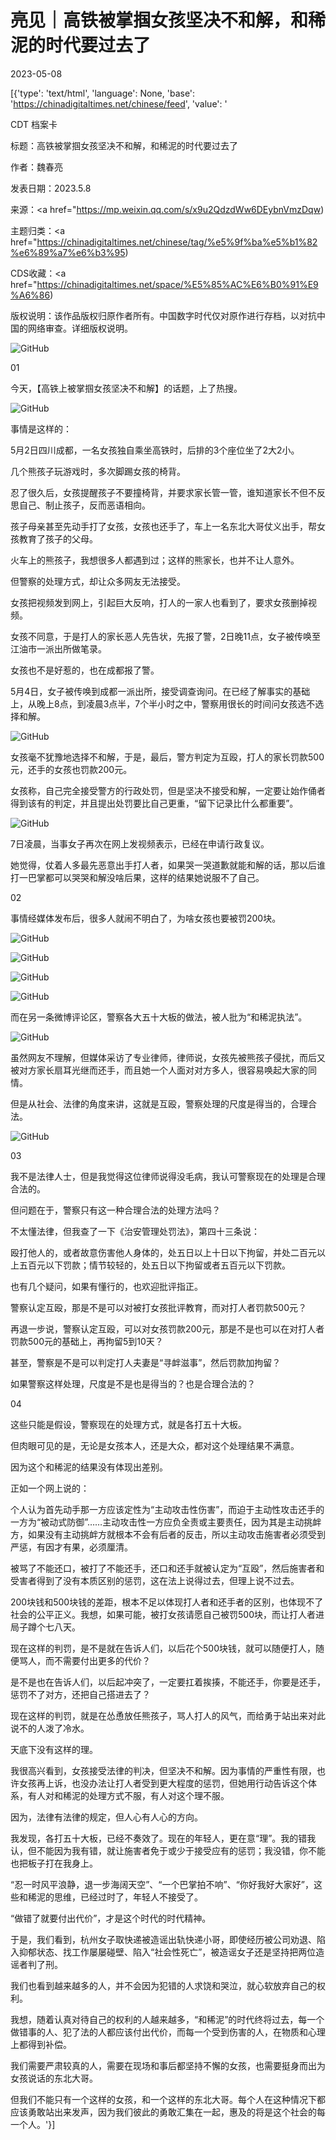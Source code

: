 # 亮见｜高铁被掌掴女孩坚决不和解，和稀泥的时代要过去了

2023-05-08

[{'type': 'text/html', 'language': None, 'base': 'https://chinadigitaltimes.net/chinese/feed', 'value': '

CDT 档案卡

标题：高铁被掌掴女孩坚决不和解，和稀泥的时代要过去了

作者：魏春亮

发表日期：2023.5.8

来源：<a href="https://mp.weixin.qq.com/s/x9u2QdzdWw6DEybnVmzDqw)

主题归类：<a href="https://chinadigitaltimes.net/chinese/tag/%e5%9f%ba%e5%b1%82%e6%89%a7%e6%b3%95)

CDS收藏：<a href="https://chinadigitaltimes.net/space/%E5%85%AC%E6%B0%91%E9%A6%86)

版权说明：该作品版权归原作者所有。中国数字时代仅对原作进行存档，以对抗中国的网络审查。详细版权说明。





![GitHub](https://chinadigitaltimes.net/chinese/files/2023/05/post-695711-6458fcde291ae.png)

01

今天，【高铁上被掌掴女孩坚决不和解】的话题，上了热搜。

![GitHub](https://chinadigitaltimes.net/chinese/files/2023/05/post-695711-6458fcdf40e43.png)

事情是这样的：

5月2日四川成都，一名女孩独自乘坐高铁时，后排的3个座位坐了2大2小。

几个熊孩子玩游戏时，多次脚踢女孩的椅背。

忍了很久后，女孩提醒孩子不要撞椅背，并要求家长管一管，谁知道家长不但不反思自己、制止孩子，反而恶语相向。

孩子母亲甚至先动手打了女孩，女孩也还手了，车上一名东北大哥仗义出手，帮女孩教育了孩子的父母。

火车上的熊孩子，我想很多人都遇到过；这样的熊家长，也并不让人意外。

但警察的处理方式，却让众多网友无法接受。

女孩把视频发到网上，引起巨大反响，打人的一家人也看到了，要求女孩删掉视频。

女孩不同意，于是打人的家长恶人先告状，先报了警，2日晚11点，女子被传唤至江油市一派出所做笔录。

女孩也不是好惹的，也在成都报了警。

5月4日，女子被传唤到成都一派出所，接受调查询问。在已经了解事实的基础上，从晚上8点，到凌晨3点半，7个半小时之中，警察用很长的时间问女孩选不选择和解。

![GitHub](https://chinadigitaltimes.net/chinese/files/2023/05/post-695711-6458fce179e33.png)

女孩毫不犹豫地选择不和解，于是，最后，警方判定为互殴，打人的家长罚款500元，还手的女孩也罚款200元。

女孩称，自己完全接受警方的行政处罚，但是坚决不接受和解，一定要让始作俑者得到该有的判定，并且提出处罚要比自己更重，“留下记录比什么都重要”。

![GitHub](https://chinadigitaltimes.net/chinese/files/2023/05/post-695711-6458fce381294.png)

7日凌晨，当事女子再次在网上发视频表示，已经在申请行政复议。

她觉得，仗着人多最先恶意出手打人者，如果哭一哭道歉就能和解的话，那以后谁打一巴掌都可以哭哭和解没啥后果，这样的结果她说服不了自己。

02

事情经媒体发布后，很多人就闹不明白了，为啥女孩也要被罚200块。

![GitHub](https://chinadigitaltimes.net/chinese/files/2023/05/post-695711-6458fce5e097e.png)

![GitHub](https://chinadigitaltimes.net/chinese/files/2023/05/post-695711-6458fce78ac8d.png)

![GitHub](https://chinadigitaltimes.net/chinese/files/2023/05/post-695711-6458fce915087.png)

![GitHub](https://chinadigitaltimes.net/chinese/files/2023/05/post-695711-6458fceb651f3.png)

而在另一条微博评论区，警察各大五十大板的做法，被人批为“和稀泥执法”。

![GitHub](https://chinadigitaltimes.net/chinese/files/2023/05/post-695711-6458fced40b5e.png)

虽然网友不理解，但媒体采访了专业律师，律师说，女孩先被熊孩子侵扰，而后又被对方家长扇耳光继而还手，而且她一个人面对对方多人，很容易唤起大家的同情。

但是从社会、法律的角度来讲，这就是互殴，警察处理的尺度是得当的，合理合法。

![GitHub](https://chinadigitaltimes.net/chinese/files/2023/05/post-695711-6458fcf0aed40.png)

03

我不是法律人士，但是我觉得这位律师说得没毛病，我认可警察现在的处理是合理合法的。

但问题在于，警察只有这一种合理合法的处理方法吗？

不太懂法律，但我查了一下《治安管理处罚法》，第四十三条说：



殴打他人的，或者故意伤害他人身体的，处五日以上十日以下拘留，并处二百元以上五百元以下罚款；情节较轻的，处五日以下拘留或者五百元以下罚款。



也有几个疑问，如果有懂行的，也欢迎批评指正。

警察认定互殴，那是不是可以对被打女孩批评教育，而对打人者罚款500元？

再退一步说，警察认定互殴，可以对女孩罚款200元，那是不是也可以在对打人者罚款500元的基础上，再拘留5到10天？

甚至，警察是不是可以判定打人夫妻是“寻衅滋事”，然后罚款加拘留？

如果警察这样处理，尺度是不是也是得当的？也是合理合法的？

04

这些只能是假设，警察现在的处理方式，就是各打五十大板。

但肉眼可见的是，无论是女孩本人，还是大众，都对这个处理结果不满意。

因为这个和稀泥的结果没有体现出差别。

正如一个网上说的：



个人认为首先动手那一方应该定性为“主动攻击性伤害”，而迫于主动性攻击还手的一方为“被动式防御”……主动攻击性一方应负全责或主要责任，因为其是主动挑衅方，如果没有主动挑衅方就根本不会有后者的反击，所以主动攻击施害者必须受到严惩，有因才有果，必须厘清。



被骂了不能还口，被打了不能还手，还口和还手就被认定为“互殴”，然后施害者和受害者得到了没有本质区别的惩罚，这在法上说得过去，但理上说不过去。

200块钱和500块钱的差距，根本不足以体现打人者和还手者的区别，也体现不了社会的公平正义。我想，如果可能，被打女孩请愿自己被罚500块，而让打人者进局子蹲个七八天。

现在这样的判罚，是不是就在告诉人们，以后花个500块钱，就可以随便打人，随便骂人，而不需要付出更多的代价？

是不是也在告诉人们，以后起冲突了，一定要扛着挨揍，不能还手，你要是还手，惩罚不了对方，还把自己搭进去了？

现在这样的判罚，就是在怂恿放任熊孩子，骂人打人的风气，而给勇于站出来对此说不的人泼了冷水。

天底下没有这样的理。

我很高兴看到，女孩接受法律的判决，但坚决不和解。因为事情的严重性有限，也许女孩再上诉，也没办法让打人者受到更大程度的惩罚，但她用行动告诉这个体系，有人对和稀泥的处理方式不服，有人对这个理不服。

因为，法律有法律的规定，但人心有人心的方向。

我发现，各打五十大板，已经不奏效了。现在的年轻人，更在意“理”。我的错我认，但不能因为我有错，就让施害者免于或少于接受应有的惩罚；我没错，你不能也把板子打在我身上。

“忍一时风平浪静，退一步海阔天空”、“一个巴掌拍不响”、“你好我好大家好”，这些和稀泥的思维，已经过时了，年轻人不接受了。

“做错了就要付出代价”，才是这个时代的时代精神。

于是，我们看到，杭州女子取快递被造谣出轨快递小哥，即使经历被公司劝退、陷入抑郁状态、找工作屡屡碰壁、陷入“社会性死亡”，被造谣女子还是坚持把两位造谣者判了刑。

我们也看到越来越多的人，并不会因为犯错的人求饶和哭泣，就心软放弃自己的权利。

我想，随着认真对待自己的权利的人越来越多，“和稀泥”的时代终将过去，每一个做错事的人、犯了法的人都应该付出代价，而每一个受到伤害的人，在物质和心理上都得到补偿。

我们需要严肃较真的人，需要在现场和事后都坚持不懈的女孩，也需要挺身而出为女孩说话的东北大哥。

但我们不能只有一个这样的女孩，和一个这样的东北大哥。每个人在这种情况下都应该勇敢站出来发声，因为我们彼此的勇敢汇集在一起，惠及的将是这个社会的每一个人。'}]